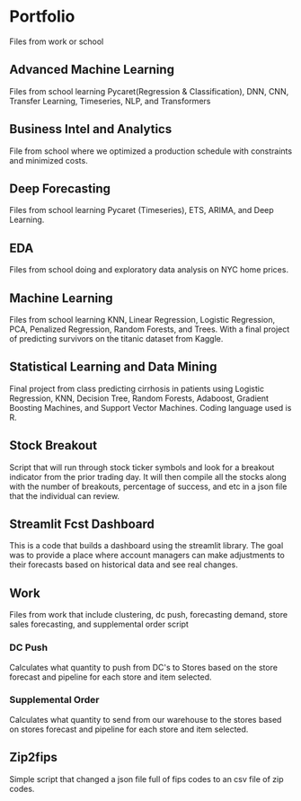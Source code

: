 # Portfolio
Files from work or school

## Advanced Machine Learning
Files from school learning Pycaret(Regression & Classification), DNN, CNN, Transfer Learning, Timeseries, NLP, and Transformers

## Business Intel and Analytics
File from school where we optimized a production schedule with constraints and minimized costs. 

## Deep Forecasting
Files from school learning Pycaret (Timeseries), ETS, ARIMA, and Deep Learning. 

## EDA
Files from school doing and exploratory data analysis on NYC home prices.

## Machine Learning
Files from school learning KNN, Linear Regression, Logistic Regression, PCA, Penalized Regression, Random Forests, and Trees. With a final project of predicting survivors on the titanic dataset from Kaggle. 

## Statistical Learning and Data Mining
Final project from class predicting cirrhosis in patients using Logistic Regression, KNN, Decision Tree, Random Forests, Adaboost, Gradient Boosting Machines, and Support Vector Machines. Coding language used is R. 

## Stock Breakout
Script that will run through stock ticker symbols and look for a breakout indicator from the prior trading day. It will then compile all the stocks along with the number of breakouts, percentage of success, and etc in a json file that the individual can review.

## Streamlit Fcst Dashboard
This is a code that builds a dashboard using the streamlit library. The goal was to provide a place where account managers can make adjustments to their forecasts based on historical data and see real changes. 

## Work
Files from work that include clustering, dc push, forecasting demand, store sales forecasting, and supplemental order script

### DC Push
Calculates what quantity to push from DC's to Stores based on the store forecast and pipeline for each store and item selected.

### Supplemental Order
Calculates what quantity to send from our warehouse to the stores based on stores forecast and pipeline for each store and item selected. 

## Zip2fips
Simple script that changed a json file full of fips codes to an csv file of zip codes. 